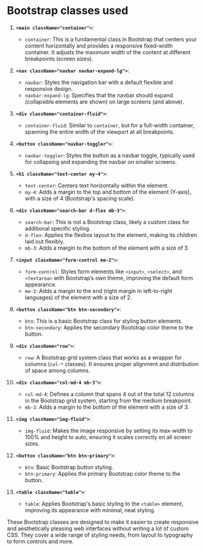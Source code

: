 # Bootstrap classes used

1. **`<main className="container">`**:
   - `container`: This is a fundamental class in Bootstrap that centers your content horizontally and provides a responsive fixed-width container. It adjusts the maximum width of the content at different breakpoints (screen sizes).

2. **`<nav className="navbar navbar-expand-lg">`**:
   - `navbar`: Styles the navigation bar with a default flexible and responsive design.
   - `navbar-expand-lg`: Specifies that the navbar should expand (collapsible elements are shown) on large screens (and above).

3. **`<div className="container-fluid">`**:
   - `container-fluid`: Similar to `container`, but for a full-width container, spanning the entire width of the viewport at all breakpoints.

4. **`<button className="navbar-toggler">`**:
   - `navbar-toggler`: Styles the button as a navbar toggle, typically used for collapsing and expanding the navbar on smaller screens.

5. **`<h1 className="text-center my-4">`**:
   - `text-center`: Centers text horizontally within the element.
   - `my-4`: Adds a margin to the top and bottom of the element (Y-axis), with a size of 4 (Bootstrap's spacing scale).

6. **`<div className="search-bar d-flex mb-3">`**:
   - `search-bar`: This is not a Bootstrap class, likely a custom class for additional specific styling.
   - `d-flex`: Applies the flexbox layout to the element, making its children laid out flexibly.
   - `mb-3`: Adds a margin to the bottom of the element with a size of 3.

7. **`<input className="form-control me-2">`**:
   - `form-control`: Styles form elements like `<input>`, `<select>`, and `<textarea>` with Bootstrap’s own theme, improving the default form appearance.
   - `me-2`: Adds a margin to the end (right margin in left-to-right languages) of the element with a size of 2.

8. **`<button className="btn btn-secondary">`**:
   - `btn`: This is a basic Bootstrap class for styling button elements.
   - `btn-secondary`: Applies the secondary Bootstrap color theme to the button.

9. **`<div className="row">`**:
   - `row`: A Bootstrap grid system class that works as a wrapper for columns (`col-*` classes). It ensures proper alignment and distribution of space among columns.

10. **`<div className="col-md-4 mb-3">`**:
    - `col-md-4`: Defines a column that spans 4 out of the total 12 columns in the Bootstrap grid system, starting from the medium breakpoint.
    - `mb-3`: Adds a margin to the bottom of the element with a size of 3.

11. **`<img className="img-fluid">`**:
    - `img-fluid`: Makes the image responsive by setting its max-width to 100% and height to auto, ensuring it scales correctly on all screen sizes.

12. **`<button className="btn btn-primary">`**:
    - `btn`: Basic Bootstrap button styling.
    - `btn-primary`: Applies the primary Bootstrap color theme to the button.

13. **`<table className="table">`**:
    - `table`: Applies Bootstrap's basic styling to the `<table>` element, improving its appearance with minimal, neat styling.

These Bootstrap classes are designed to make it easier to create responsive and aesthetically pleasing web interfaces without writing a lot of custom CSS. They cover a wide range of styling needs, from layout to typography to form controls and more.